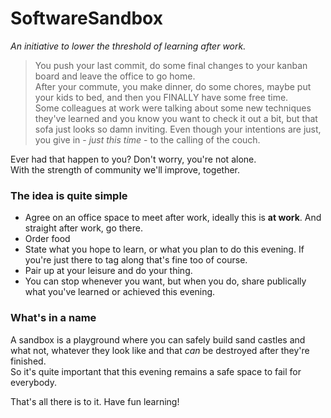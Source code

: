 # SoftwareSandbox

_An initiative to lower the threshold of learning after work._

> You push your last commit, do some final changes to your kanban board and leave the office to go home.  
> After your commute, you make dinner, do some chores, maybe put your kids to bed, and then you FINALLY have some free time.  
> Some colleagues at work were talking about some new techniques they've learned and you know you want to check it out a bit, but that sofa just looks so damn inviting.
> Even though your intentions are just, you give in - _just this time_ - to the calling of the couch.

Ever had that happen to you? Don't worry, you're not alone.  
With the strength of community we'll improve, together.

### The idea is quite simple
* Agree on an office space to meet after work, ideally this is **at work**. And straight after work, go there.
* Order food
* State what you hope to learn, or what you plan to do this evening. If you're just there to tag along that's fine too of course.
* Pair up at your leisure and do your thing.
* You can stop whenever you want, but when you do, share publically what you've learned or achieved this evening.

### What's in a name
A sandbox is a playground where you can safely build sand castles and what not, whatever they look like and that _can_ be destroyed after they're finished.  
So it's quite important that this evening remains a safe space to fail for everybody.


That's all there is to it. Have fun learning!

